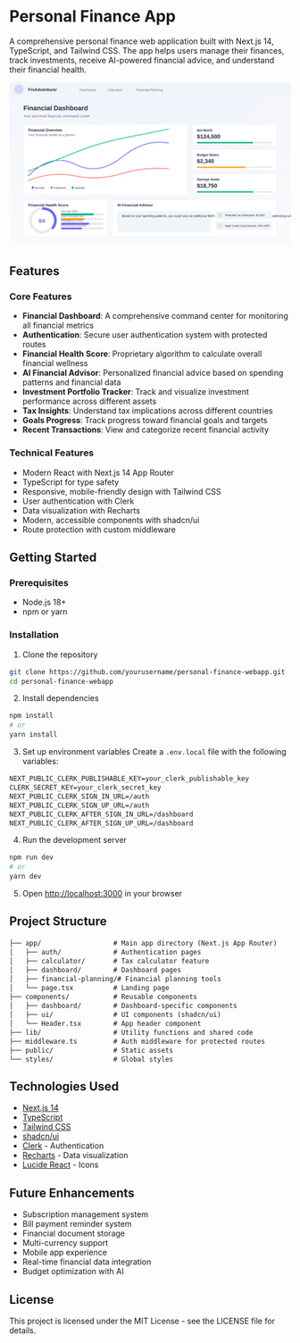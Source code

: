 # Personal Finance App

A comprehensive personal finance web application built with Next.js 14, TypeScript, and Tailwind CSS. The app helps users manage their finances, track investments, receive AI-powered financial advice, and understand their financial health.

![Dashboard Preview](public/dashboard-preview.svg)

## Features

### Core Features
- **Financial Dashboard**: A comprehensive command center for monitoring all financial metrics
- **Authentication**: Secure user authentication system with protected routes
- **Financial Health Score**: Proprietary algorithm to calculate overall financial wellness 
- **AI Financial Advisor**: Personalized financial advice based on spending patterns and financial data
- **Investment Portfolio Tracker**: Track and visualize investment performance across different assets
- **Tax Insights**: Understand tax implications across different countries
- **Goals Progress**: Track progress toward financial goals and targets
- **Recent Transactions**: View and categorize recent financial activity

### Technical Features
- Modern React with Next.js 14 App Router
- TypeScript for type safety
- Responsive, mobile-friendly design with Tailwind CSS
- User authentication with Clerk
- Data visualization with Recharts
- Modern, accessible components with shadcn/ui
- Route protection with custom middleware

## Getting Started

### Prerequisites
- Node.js 18+ 
- npm or yarn

### Installation

1. Clone the repository
```bash
git clone https://github.com/yourusername/personal-finance-webapp.git
cd personal-finance-webapp
```

2. Install dependencies
```bash
npm install
# or
yarn install
```

3. Set up environment variables
Create a `.env.local` file with the following variables:
```
NEXT_PUBLIC_CLERK_PUBLISHABLE_KEY=your_clerk_publishable_key
CLERK_SECRET_KEY=your_clerk_secret_key
NEXT_PUBLIC_CLERK_SIGN_IN_URL=/auth
NEXT_PUBLIC_CLERK_SIGN_UP_URL=/auth
NEXT_PUBLIC_CLERK_AFTER_SIGN_IN_URL=/dashboard
NEXT_PUBLIC_CLERK_AFTER_SIGN_UP_URL=/dashboard
```

4. Run the development server
```bash
npm run dev
# or
yarn dev
```

5. Open [http://localhost:3000](http://localhost:3000) in your browser

## Project Structure

```
├── app/                  # Main app directory (Next.js App Router)
│   ├── auth/             # Authentication pages
│   ├── calculator/       # Tax calculator feature
│   ├── dashboard/        # Dashboard pages
│   ├── financial-planning/# Financial planning tools
│   └── page.tsx          # Landing page
├── components/           # Reusable components
│   ├── dashboard/        # Dashboard-specific components
│   ├── ui/               # UI components (shadcn/ui)
│   └── Header.tsx        # App header component
├── lib/                  # Utility functions and shared code
├── middleware.ts         # Auth middleware for protected routes
├── public/               # Static assets
└── styles/               # Global styles
```

## Technologies Used

- [Next.js 14](https://nextjs.org/)
- [TypeScript](https://www.typescriptlang.org/)
- [Tailwind CSS](https://tailwindcss.com/)
- [shadcn/ui](https://ui.shadcn.com/)
- [Clerk](https://clerk.dev/) - Authentication
- [Recharts](https://recharts.org/) - Data visualization
- [Lucide React](https://lucide.dev/) - Icons

## Future Enhancements

- Subscription management system
- Bill payment reminder system
- Financial document storage
- Multi-currency support
- Mobile app experience
- Real-time financial data integration
- Budget optimization with AI

## License

This project is licensed under the MIT License - see the LICENSE file for details.